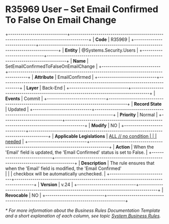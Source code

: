 ﻿---
erp.type: business-rule
erp.entity: Systems.Security.Users
---

# R35969 User – Set Email Confirmed To False On Email Change
+-----------------------------+---------------------------------------------------------------------------------------+
| **Code**                    | R35969                                                                                |
+-----------------------------+---------------------------------------------------------------------------------------+
| **Entity**                  | @Systems.Security.Users                                                               |
+-----------------------------+---------------------------------------------------------------------------------------+
| **Name**                    | SetEmailConfirmedToFalseOnEmailChange                                                 |
+-----------------------------+---------------------------------------------------------------------------------------+
| **Attribute**               | EmailConfirmed                                                                        |
+-----------------------------+---------------------------------------------------------------------------------------+
| **Layer**                   | Back-End                                                                              |
+-----------------------------+---------------------------------------------------------------------------------------+
| **Events**                  | Commit                                                                                |
+-----------------------------+---------------------------------------------------------------------------------------+
| **Record State**            | Updated                                                                               |
+-----------------------------+---------------------------------------------------------------------------------------+
| **Priority**                | Normal                                                                                |
+-----------------------------+---------------------------------------------------------------------------------------+
| **Modify**                  | NO                                                                                    |
+-----------------------------+---------------------------------------------------------------------------------------+
| **Applicable Legislations** | [ALL // no condition                                                                  |
|                             | needed](xref:applicable-legislations)                                                 |
+-----------------------------+---------------------------------------------------------------------------------------+
| **Action**                  | When the 'Email' field is updated, the 'Email Confirmed' status is set to False.      |
+-----------------------------+---------------------------------------------------------------------------------------+
| **Description**             | The rule ensures that when the 'Email' field is modified, the 'Email Confirmed'<br>   |
|                             | checkbox will be automatically unchecked.                                             |
+-----------------------------+---------------------------------------------------------------------------------------+
| **Version**                 | v.24                                                                                  |
+-----------------------------+---------------------------------------------------------------------------------------+
| **Revocable**               | NO                                                                                    |
+-----------------------------+---------------------------------------------------------------------------------------+

*\* For more information about the Business Rules Documentation Template and a short explanation of each column, see
topic [System Business Rules](../templates/template-description-system-business-rules.md).*
